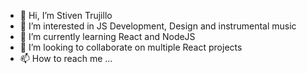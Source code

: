 - 👋 Hi, I’m Stiven Trujillo
- 👀 I’m interested in JS Development, Design and instrumental music
- 🌱 I’m currently learning React and NodeJS
- 💞️ I’m looking to collaborate on multiple React projects
- 📫 How to reach me ...

<!---
stivenjsdev/stivenjsdev is a ✨ special ✨ repository because its `README.md` (this file) appears on your GitHub profile.
You can click the Preview link to take a look at your changes.
--->
